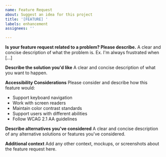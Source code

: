 ```yaml
---
name: Feature Request
about: Suggest an idea for this project
title: '[FEATURE] '
labels: enhancement
assignees: ''

---
```


**Is your feature request related to a problem? Please describe.**
A clear and concise description of what the problem is. Ex. I'm always frustrated when [...]

**Describe the solution you'd like**
A clear and concise description of what you want to happen.

**Accessibility Considerations**
Please consider and describe how this feature would:
- Support keyboard navigation
- Work with screen readers
- Maintain color contrast standards
- Support users with different abilities
- Follow WCAG 2.1 AA guidelines

**Describe alternatives you've considered**
A clear and concise description of any alternative solutions or features you've considered.

**Additional context**
Add any other context, mockups, or screenshots about the feature request here.
